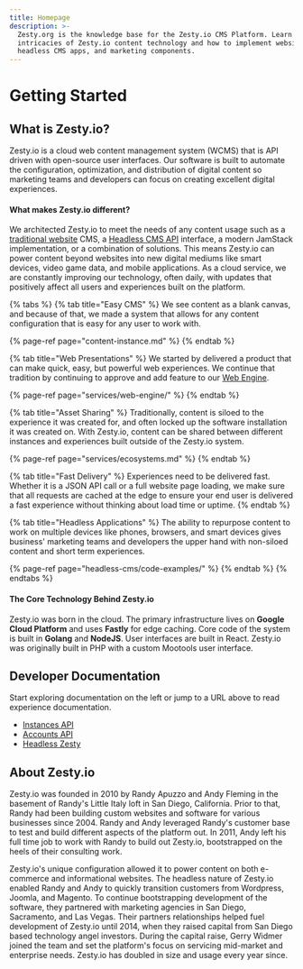 ```yaml
---
title: Homepage
description: >-
  Zesty.org is the knowledge base for the Zesty.io CMS Platform. Learn the
  intricacies of Zesty.io content technology and how to implement websites,
  headless CMS apps, and marketing components.
---
```


# Getting Started

## What is Zesty.io?

Zesty.io is a cloud web content management system \(WCMS\) that is API driven with open-source user interfaces. Our software is built to automate the configuration, optimization, and distribution of digital content so marketing teams and developers can focus on creating excellent digital experiences.

#### What makes Zesty.io different?

We architected Zesty.io to meet the needs of any content usage such as a [traditional website](services/web-engine/) CMS, a [Headless CMS API](headless-cms/code-examples/) interface, a modern JamStack implementation, or a combination of solutions. This means Zesty.io can power content beyond websites into new digital mediums like smart devices, video game data, and mobile applications.  As a cloud service, we are constantly improving our technology, often daily, with updates that positively affect all users and experiences built on the platform. 

{% tabs %}
{% tab title="Easy CMS" %}
We see content as a blank canvas, and because of that, we made a system that allows for any content configuration that is easy for any user to work with. 

{% page-ref page="content-instance.md" %}
{% endtab %}

{% tab title="Web Presentations" %}
We started by delivered a product that can make quick, easy, but powerful web experiences. We continue that tradition by continuing to approve and add feature to our [Web Engine](services/web-engine/).

{% page-ref page="services/web-engine/" %}
{% endtab %}

{% tab title="Asset Sharing" %}
Traditionally, content is siloed to the experience it was created for, and often locked up the software installation it was created on. With Zesty.io, content can be shared between different instances and experiences built outside of the Zesty.io system.

{% page-ref page="services/ecosystems.md" %}
{% endtab %}

{% tab title="Fast Delivery" %}
Experiences need to be delivered fast. Whether it is a JSON API call or a full website page loading, we make sure that all requests are cached at the edge to ensure your end user is delivered a fast experience without thinking about load time or uptime.
{% endtab %}

{% tab title="Headless Applications" %}
The ability to repurpose content to work on multiple devices like phones, browsers, and smart devices gives business' marketing teams and developers the upper hand with non-siloed content and short term experiences. 

{% page-ref page="headless-cms/code-examples/" %}
{% endtab %}
{% endtabs %}

#### The Core Technology Behind Zesty.io

Zesty.io was born in the cloud. The primary infrastructure lives on **Google Cloud Platform** and uses **Fastly** for edge caching. Core code of the system is built in **Golang** and **NodeJS**. User interfaces are built in React. Zesty.io was originally built in PHP with a custom Mootools user interface.

## Developer Documentation

Start exploring documentation on the left or jump to a URL above to read experience documentation.

* [Instances API](https://instances-api.zesty.org/)
* [Accounts API](https://accounts-api.zesty.org/)
* [Headless Zesty](headless-cms/code-examples/)

## About Zesty.io

Zesty.io was founded in 2010 by Randy Apuzzo and Andy Fleming in the basement of Randy's Little Italy loft in San Diego, California. Prior to that, Randy had been building custom websites and software for various businesses since 2004. Randy and Andy leveraged Randy's customer base to test and build different aspects of the platform out. In 2011, Andy left his full time job to work with Randy to build out Zesty.io, bootstrapped on the heels of their consulting work. 

Zesty.io's unique configuration allowed it to power content on both e-commerce and informational websites. The headless nature of Zesty.io enabled Randy and Andy to quickly transition customers from Wordpress, Joomla, and Magento. To continue bootstrapping development of the software, they partnered with marketing agencies in San Diego, Sacramento, and Las Vegas. Their partners relationships helped fuel development of Zesty.io until 2014, when they raised capital from San Diego based technology angel investors. During the capital raise, Gerry Widmer joined the team and set the platform's focus on servicing mid-market and enterprise needs. Zesty.io has doubled in size and usage every year since.

